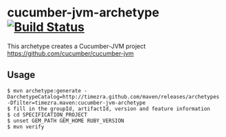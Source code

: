 cucumber-jvm-archetype [![Build Status](https://travis-ci.org/timezra/cucumber-jvm-archetype.png)](https://travis-ci.org/timezra/cucumber-jvm-archetype)
====================================================

This archetype creates a Cucumber-JVM project <https://github.com/cucumber/cucumber-jvm>

Usage
----------------------------------------------------

    $ mvn archetype:generate -DarchetypeCatalog=http://timezra.github.com/maven/releases/archetypes -Dfilter=timezra.maven:cucumber-jvm-archetype
    $ fill in the groupId, artifactId, version and feature information
    $ cd SPECIFICATION_PROJECT
    $ unset GEM_PATH GEM_HOME RUBY_VERSION
    $ mvn verify
